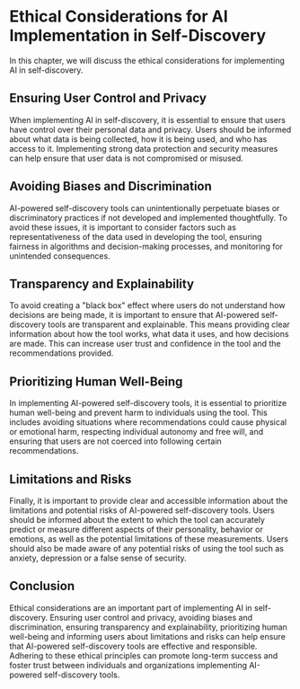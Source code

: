 Ethical Considerations for AI Implementation in Self-Discovery
======================================================================================================================

In this chapter, we will discuss the ethical considerations for implementing AI in self-discovery.

Ensuring User Control and Privacy
---------------------------------

When implementing AI in self-discovery, it is essential to ensure that users have control over their personal data and privacy. Users should be informed about what data is being collected, how it is being used, and who has access to it. Implementing strong data protection and security measures can help ensure that user data is not compromised or misused.

Avoiding Biases and Discrimination
----------------------------------

AI-powered self-discovery tools can unintentionally perpetuate biases or discriminatory practices if not developed and implemented thoughtfully. To avoid these issues, it is important to consider factors such as representativeness of the data used in developing the tool, ensuring fairness in algorithms and decision-making processes, and monitoring for unintended consequences.

Transparency and Explainability
-------------------------------

To avoid creating a "black box" effect where users do not understand how decisions are being made, it is important to ensure that AI-powered self-discovery tools are transparent and explainable. This means providing clear information about how the tool works, what data it uses, and how decisions are made. This can increase user trust and confidence in the tool and the recommendations provided.

Prioritizing Human Well-Being
-----------------------------

In implementing AI-powered self-discovery tools, it is essential to prioritize human well-being and prevent harm to individuals using the tool. This includes avoiding situations where recommendations could cause physical or emotional harm, respecting individual autonomy and free will, and ensuring that users are not coerced into following certain recommendations.

Limitations and Risks
---------------------

Finally, it is important to provide clear and accessible information about the limitations and potential risks of AI-powered self-discovery tools. Users should be informed about the extent to which the tool can accurately predict or measure different aspects of their personality, behavior or emotions, as well as the potential limitations of these measurements. Users should also be made aware of any potential risks of using the tool such as anxiety, depression or a false sense of security.

Conclusion
----------

Ethical considerations are an important part of implementing AI in self-discovery. Ensuring user control and privacy, avoiding biases and discrimination, ensuring transparency and explainability, prioritizing human well-being and informing users about limitations and risks can help ensure that AI-powered self-discovery tools are effective and responsible. Adhering to these ethical principles can promote long-term success and foster trust between individuals and organizations implementing AI-powered self-discovery tools.
